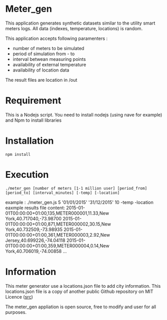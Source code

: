 # Meter_gen
This application generates synthetic datasets similar to the utility smart meters logs.
All data (indexes, temperature, locations) is random. 

This application accepts following paramenters :
- number of meters to be simulated
- period of simulation from - to
- interval betwean measuring points
- availability of external temperature
- availability of location data

The result files are location in /out 

# Requirement
This is a Nodejs script. You need to install nodejs (using nave for example) and Npm to install libraries

# Installation
	npm install
# Execution
	./meter_gen [number of meters [1-1 million user] [period_from] [period_to] [interval_minutes] [-temp] [-location]

example : ./meter_gen.js 5 '01/01/2015' '31/12/2015' 10 -temp -location
eaxmple results file content:
2015-01-01T00:00:00+01:00,135,METER000001,11.33,New York,40.717040,-73.98700
2015-01-01T00:00:00+01:00,871,METER000002,30.15,New York,40.732509,-73.98935
2015-01-01T00:00:00+01:00,361,METER000003,2.92,New Jersey,40.699226,-74.04118
2015-01-01T00:00:00+01:00,359,METER000004,0.14,New York,40.706019,-74.00858
...
	
# Information
This meter generator use a locations.json file to add city information. This locations.json file is a copy of another public Github repository on MIT Licence (<a href="https://github.com/sjlu/cities/">src</a>)

The meter_gen appliation is open source, free to modify and user for all purposes.
